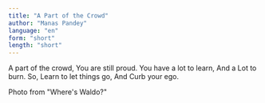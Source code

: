 ```yaml
---
title: "A Part of the Crowd"
author: "Manas Pandey"
language: "en"
form: "short"
length: "short"
---
```

A part of the crowd,
You are still proud.
You have a lot to learn,
And a Lot to burn.
So, Learn to let things go,
And Curb your ego.

Photo from "Where's Waldo?"